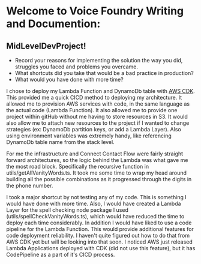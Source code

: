 # Welcome to Voice Foundry Writing and Documention:
## MidLevelDevProject!
 * Record your reasons for implementing the solution the way you did, struggles you faced and problems you overcame.
 * What shortcuts did you take that would be a bad practice in production?
 * What would you have done with more time?
 
I chose to deploy my Lambda Function and DynamoDb table with [AWS CDK](https://docs.aws.amazon.com/cdk/latest/guide/getting_started.html). This provided me a quick CICD method to deploying my architecture. It allowed me to provision AWS services with code, in the same language as the actual code (Lambda Function). It also allowed me to provide one project within gitHub without me having to store resources in S3. It would also allow me to attach new resources to the project if I wanted to change strategies (ex: DynamoDb partition keys, or add a Lambda Layer). Also using environment variables was extremely handy, like referencing DynamoDb table name from the stack level.  

For me the infrastructure and Connect Contact Flow were fairly straight forward architectures, so the logic behind the Lambda was what gave me the most road block. Specifically the recursive function in utils/getAllVanityWords.ts. It took me some time to wrap my head around building all the possible combinations as it progressed through the digits in the phone number. 

I took a major shortcut by not testing any of my code. This is something I would have done with more time. Also, I would have created a Lambda Layer for the spell checking node package I used (utils/spellCheckVanityWords.ts), which would have reduced the time to deploy each time considerably. In addition I would have liked to use a code pipeline for the Lambda Function. This would provide additional features for code deployment reliability. I haven't quite figured out how to do that from AWS CDK yet but will be looking into that soon. I noticed AWS just released Lambda Applications deployed with CDK (did not use this feature), but it has CodePipeline as a part of it's CICD process.
